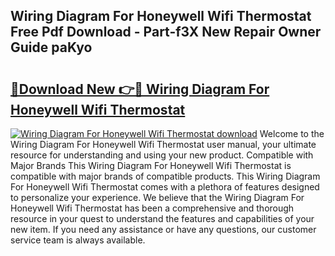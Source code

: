 ## Wiring Diagram For Honeywell Wifi Thermostat Free Pdf Download - Part-f3X New Repair Owner Guide paKyo

# <h2><a href="http://dfo7st.blite.top/?on=Wiring+Diagram+For+Honeywell+Wifi+Thermostat">🔗Download New 👉🔴 Wiring Diagram For Honeywell Wifi Thermostat</a></h2>

[![Wiring Diagram For Honeywell Wifi Thermostat download](https://i.imgur.com/lujVjoI.png)](http://dfo7st.blite.top/?on=Wiring+Diagram+For+Honeywell+Wifi+Thermostat)
Welcome to the Wiring Diagram For Honeywell Wifi Thermostat user manual, your ultimate resource for understanding and using your new product. Compatible with Major Brands This Wiring Diagram For Honeywell Wifi Thermostat is compatible with major brands of compatible products. This Wiring Diagram For Honeywell Wifi Thermostat comes with a plethora of features designed to personalize your experience. We believe that the Wiring Diagram For Honeywell Wifi Thermostat has been a comprehensive and thorough resource in your quest to understand the features and capabilities of your new item. If you need any assistance or have any questions, our customer service team is always available.
